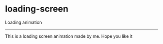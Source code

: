 # loading-screen
Loading animation

------
This is a loading screen animation made by me. Hope you like it
